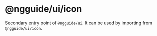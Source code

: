 # @ngguide/ui/icon

Secondary entry point of `@ngguide/ui`. It can be used by importing from `@ngguide/ui/icon`.
